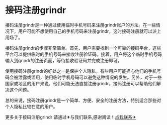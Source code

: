 # 接码注册grindr

接码注册grindr是一种通过使用临时手机号码来注册grindr账户的方法。在一些情况下，用户可能不想使用自己的手机号码来注册grindr，这时接码注册就可以派上用场了。

接码注册grindr的步骤非常简单。首先，用户需要找到一个可靠的接码平台，这些平台可以提供临时的手机号码来接收注册验证码。接着，用户将这个临时手机号码输入到grindr的注册页面，等待接收验证码并完成注册即可。

使用接码注册grindr的好处之一是保护个人隐私。有些用户可能担心他们的手机号码会被泄露或滥用，使用临时手机号码可以避免这种情况的发生。另外，对于一些国家或地区的用户来说，他们可能无法直接注册grindr，接码注册可以帮助他们解决这个问题。

总的来说，接码注册grindr是一个简单、方便、安全的注册方法，特别适合那些对个人隐私比较在意的用户。

更多关于接码注册grindr 请通过✈与我们联系,感谢阅读！[点我联系✈](https://wiki.G208.com)